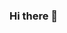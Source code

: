 ### Hi there 👋

<!--
**shal/shal** is a ✨ _special_ ✨ repository because its `README.md` (this file) appears on your GitHub profile.

Here are some ideas to get you started:

### TEST

## TEST

# TEST

- test
- test
 
 Text

I’m currently working on @jmind

TEST

- 🔭 I’m currently working on ...
- 🌱 I’m currently learning ...
- 👯 I’m looking to collaborate on ...
- 🤔 I’m looking for help with ...
- 💬 Ask me about ...
- 📫 How to reach me: ...
- 😄 Pronouns: ...
- ⚡ Fun fact: ...
-->

